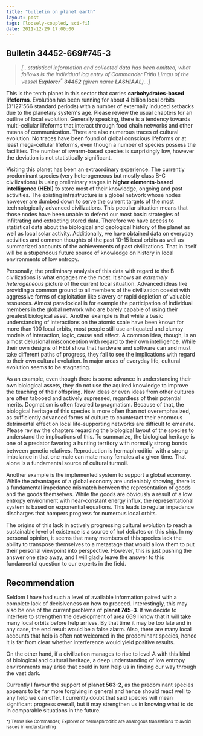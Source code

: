 ```yaml
---
title: "bulletin on planet earth"
layout: post
tags: [loosely-coupled, sci-fi]
date: 2011-12-29 17:00:00
---
```


## Bulletin 34452-669#745-3

> _[...statistical information and collected data has been omitted, what follows is the individual log entry of Commander Fritiu Limgu of the vessel __Explorer<sup>*</sup> 34452__ (given name __LASHIAAL__)...]_

This is the tenth planet in this sector that carries __carbohydrates-based lifeforms__. Evolution has been running for about 4 billion local orbits (3'127'566 standard periods) with a number of externally induced setbacks due to the planetary system's age. Please review the usual chapters for an outline of local evolution. Generally speaking, there is a tendency towards multi-cellular lifeforms that interact through food chain networks and other means of communication. There are also numerous traces of cultural evolution. No traces have been found of global conscious lifeforms or at least mega-cellular lifeforms, even though a number of species possess the facilities. The number of swarm-based species is surprisingly low, however the deviation is not statistically significant.

Visiting this planet has been an extraordinary experience. The currently predominant species (very heterogeneous but mostly class B-C civilizations) is using preliminary stages in __higher elements-based intelligence (HEbI)__ to store most of their knowledge, ongoing and past activities. The existing infrastructure is a global network whose nodes however are dumbed down to serve the current targets of the most technologically advanced civilizations. This peculiar situation means that those nodes have been unable to defend our most basic strategies of infiltrating and extracting stored data. Therefore we have access to statistical data about the biological and geological history of the planet as well as local solar activity. Additionally, we have obtained data on everyday activities and common thoughts of the past 10-15 local orbits as well as summarized accounts of the achievements of past civilizations. That in itself will be a stupendous future source of knowledge on history in local environments of low entropy.

Personally, the preliminary analysis of this data with regard to the B civilizations is what engages me the most. It shows an _extremely heterogeneous_ picture of the current local situation. Advanced ideas like providing a common ground to all members of the civilization coexist with aggressive forms of exploitation like slavery or rapid depletion of valuable resources. Almost paradoxical is for example the participation of individual members in the global network who are barely capable of using their greatest biological asset. Another example is that while a basic understanding of interactions on the atomic scale have been known for more than 100 local orbits, most people still use antiquated and clumsy models of interaction, logic, cause and effect. A common idea, though, is an almost delusional misconception with regard to their own intelligence. While their own designs of HEbI show that hardware and software can and must take different paths of progress, they fail to see the implications with regard to their own cultural evolution. In major areas of everyday life, cultural evolution seems to be stagnating.

As an example, even though there is some advance in understanding their own biological assets, they do not use the aquired knowledge to improve the teaching of their offspring. New ideas or even ideas from other cultures are often tabooed and actively supressed, regardless of their potential merits. Dogmatism is often favored to pragmatism. Because of that, the biological heritage of this species is more often than not overemphasized, as sufficiently advanced forms of culture to counteract their enormous detrimental effect on local life-supporting networks are difficult to emanate. Please review the chapters regarding the biological layout of the species to understand the implications of this. To summarize, the biological heritage is one of a predator favoring a hunting territory with normally strong bonds between genetic relatives. Reproduction is hermaphroditic<sup>*</sup> with a strong imbalance in that one male can mate many females at a given time. That alone is a fundamental source of cultural turmoil.

Another example is the implemented system to support a global economy. While the advantages of a global economy are undeniably showing, there is a fundamental impedance mismatch between the representation of goods and the goods themselves. While the goods are obviously a result of a low entropy environment with near-constant energy influx, the representational system is based on exponential equations. This leads to regular impedance discharges that hampers progress for numerous local orbits.

The origins of this lack in actively progressing cultural evolution to reach a sustainable level of existence is a source of hot debates on this ship. In my personal opinion, it seems that many members of this species lack the ability to transpose themselves to a metastage that would allow them to put their personal viewpoint into perspective. However, this is just pushing the answer one step away, and I will gladly leave the answer to this fundamental question to our experts in the field.

## Recommendation

Seldom I have had such a level of available information paired with a complete lack of decisiveness on how to proceed. Interestingly, this may also be one of the current problems of __planet 745-3__. If we decide to interfere to strengthen the development of area 669 I know that it will take many local orbits before help arrives. By that time it may be too late and in any case, the end result would be a false alarm. Also, there are many local accounts that help is often not welcomed in the predominant species, hence it is far from clear whether interference would yield positive results.

On the other hand, if a civilization manages to rise to level A with this kind of biological and cultural heritage, a deep understanding of low entropy environments may arise that could in turn help us in finding our way through the vast dark.

Currently I favour the support of __planet 563-2__, as the predominant species appears to be far more forgiving in general and hence should react well to any help we can offer. I currently doubt that said species will mean significant progress overall, but it may strengthen us in knowing what to do in comparable situations in the future.

<sup>*) Terms like Commander, Explorer or hermaphroditic are analogous translations to avoid issues in understanding
</sup>
